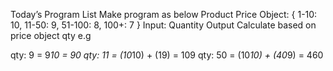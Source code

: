 
Today’s Program List
Make program as below
Product Price Object: { 1-10: 10, 11-50: 9, 51-100: 8, 100+: 7 }
Input: Quantity 
Output Calculate based on price object qty
e.g



qty: 9 = 9*10 = 90
qty: 11 = (10*10) + (19) = 109
qty: 50 = (10*10) + (40*9) = 460